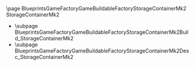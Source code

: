 \page BlueprintsGameFactoryGameBuildableFactoryStorageContainerMk2 StorageContainerMk2
- \subpage BlueprintsGameFactoryGameBuildableFactoryStorageContainerMk2Build_StorageContainerMk2
- \subpage BlueprintsGameFactoryGameBuildableFactoryStorageContainerMk2Desc_StorageContainerMk2
